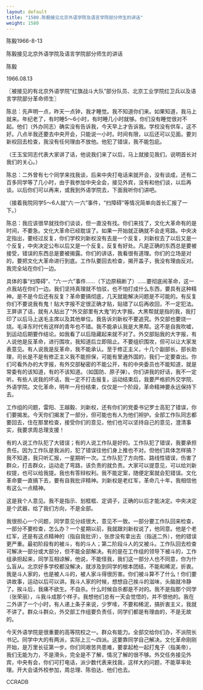 ```yaml
---
layout: default
title: "1580.陈毅接见北京外语学院及语言学院部分师生的讲话"
weight: 1580
---
```


陈毅1966-8-13

陈毅接见北京外语学院及语言学院部分师生的讲话

陈毅

1966.08.13

〖被接见的有北京外语学院“红旗战斗大队”部分队员、北京工业学院红卫兵以及语言学院部分革命师生〗

陈总：先声明一点，昨天一点钟，我才睡觉。我不知道你们来。如果知道，我马上就来。年纪老了，有时睡5～6小时，有时睡几小时就够。你们没有睡觉很对不起。他们（外办同志）确实没有告诉我，今天早上才告诉我。学校没有供车，这不好。八点半我还要去中央开会，只能说一小时。时间有限，以后还可以见面。要刘新权回去检查，我没有任何理由不放他。他犯了错误，我不能包庇。

（王玉宝同志代表大家讲了话，他说我们来了以后，马上就接见我们，说明首长对我们的关心。）

陈总：二外曾有七个同学来找我谈，后来中央打电话来就开会，没有谈成，还有二百多同学等了几小时，由于我参加中央全会，接见外宾，没有和他们谈，以后再谈。以后你们可以再来，或我到外语学院去，下面我听你们讲吧。

（接着我院同学5～6人就“六·一六”事件，“扫障碍”等情况简单向首长汇报了一下。）

陈总：我应该很早就找你们谈谈，但一直没有找。你们来找了，文化大革命有的是时间，不要急。文化大革命已经耽误了。如果一开始就正确就不会走弯路。中央决定指出，要经过反复，你们学校刘新权没有去是一个反复，刘新权去了以后又是一个反复，中央决定公布以后又是一个反复。反复有好处。凡是正确的东西总是要被接受，错误的东西总是要被揭露。你们的讲话，我看很有道理。你们的立场是对的，要把文化大革命进行到底。工作队要回去检查，揭开盖子，我没有理由反对。我完全站在你们一边。

具体的事“扫障碍”、“六·一六”事件……（下边原稿断了）……要彻底闹革命，这一点我站在你们一边。我们坚持真理就不怕驳，也不怕打成什么东西，要具有这种精神。是不是今后还有反复？革命要搞彻底，几天就能解决问题是不可能的。有反复你们不要说我有鬼！贴大字报不定很正确才贴，贴错了以后再收回，不一定犯法。王屏讲了话，就有人贴出了“外交部里有大鬼”的大字报。大黑帮就是指的我，我打印了以后马上送毛主席以及其他单位。我告诉刘新权不要追究。外交部也要烧一烧。毛泽东时代有这样的青年也不错。我不能承认我是大黑帮。这不是自我吹嘘，到运动后期要作结论。如我看了以后隐藏起来就不对了。外交部贴我的大字报，有人说他是反革命，进行围攻，我知道后立即阻止。不要组织围攻，但可以让大家发表意见。有人说我是反革命，我不能承认。至于修正主义，十几个副部长，部长助理，司长是不是有修正主义我不能担保，可能有里通外国的，我们一定要查出。你们可看外办的大字报，有外交部秘密的不能公开，有的中央委员也不能知道，就是常委有的该知道，有的不该知道。（如国防、原子弹）。你们讲我的好话，我不一定听。有些人说我的坏话，我一定不打击报复。运动结束后，我要严格抓外交学院、外语学院。文化革命，明年一月份结束，仅仅是一个阶段，革命精神要永远保持下去。

工作组的问题，雷阳、王越毅、刘新权，还有你们的党委书记罗士高犯了错误，你们要揭发。今天你们揭发了一部分，但可能也有人为他们袒护。全部工作队同志都要回去，住在那里检查，接受你们的意见，他们也可以坚持自己的意见，澄清事实，我要求周总理支援！

有的人说工作队犯了大错误；有的人说工作队是好的。工作队犯了错误，我要承担责任。因为工作队是我派的，犯了错误往他们身上推也不对。但他们具体怎样搞？我不知道，我只听汇报，一星期听一次。工作队犯了方向性、路线性错误，伤害了群众，打击群众，运动走了弯路，该负责的就负责。大家可以提意见，可以给刘新权提，也可以给我提。我也有答辩权利。我不能定案，随便定案就会犯错误。文化革命要一直搞下去，要有自我批评精神。刘新权是老红军，革命几十年，我相信他有这么一点精神。

这是我个人意见。我不是指示、划框框、定调子，正确的以后才能决定。中央决定是个武器，给了我们方向，不是全部。

我很担心一个问题，同学意见分歧很大，意见不一致。一部分要工作队回来检查，一部分不要检查，怎么办？一个星期以前，我就跟刘新权说了，他同意。他是个老红军，还是有这点精神的（指自我批评），张彦没有拿出去（指送二外），他的错误更严重。最初阶段有的被斗，有的斗人；第二阶段斗人的又被斗。工作队回去检查可解决一部分或大部分，但不能全部解决。有的是在工作组的领导下被斗的，工作组承担起来，同学互相谅解，他说，不能怪我，我们这一部分人也不同意，你为什么盲从。北京好多学校都没解决，就涉及到同学的根本团结，不能和稀泥，折衷。我是斗人家的，也是被人斗的，被人家斗得很厉害。你们被斗算不了什么！你们要讲故事，运动以后可以讲。我斗人家的时候，想想自己挨斗的滋味，头脑就冷静了。挨斗后，我痛不欲生。不自杀。什么时候自杀都是不对的。我不是指那个同学（张荣丽），斗我斗成那个样子。我想他们总有一天会觉悟的，并不恨他的。我在二外讲了一个小时，有人递上条子来说，少罗嗦，不要和稀泥，搞折衷主义，我就不讲了。群众斗群众，外交部工作组要负责任，同学们都是有理由的，不是无故的。

今天外语学院是很重要的高等院校之一。群众有能力。全部交给你们办，不派院长书记。同学中大的有两派，实际上三～四派。这要靠同学自己解决。文化革命刚刚开始，是万里长征第一步。你们同艰苦共患难，要拿起枪一起打鬼子（指美帝），我们无能为力，不是滑头，完全是不了解，情况了解的很不够。外交任务接见外宾，中央有会，你们可打电话，派少数代表来找我，这样大的问题，不能草率处理。开大会请外校参加，周总理、陈伯达、他们也去。

CCRADB


